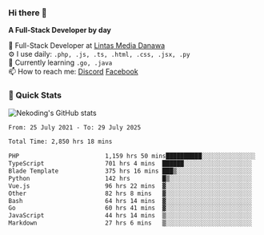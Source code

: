 ### Hi there 👋

**A Full-Stack Developer by day**

🔭 Full-Stack Developer at [Lintas Media Danawa](https://www.lintasmediadanawa.com/)  
⚙️ I use daily: `.php, .js, .ts, .html, .css, .jsx, .py`  
🌱 Currently learning `.go, .java`  
📫 How to reach me: [Discord](https://discordapp.com/users/984448732999327766)  [Facebook](https://fb.me/tyvandi)  

### 🚀 Quick Stats  

![Nekoding's GitHub stats](https://github-readme-stats.vercel.app/api?username=nekoding&show_icons=true)

<!--START_SECTION:waka-->

```txt
From: 25 July 2021 - To: 29 July 2025

Total Time: 2,850 hrs 18 mins

PHP                        1,159 hrs 50 mins██████████░░░░░░░░░░░░░░░   39.55 %
TypeScript                 701 hrs 4 mins  ██████░░░░░░░░░░░░░░░░░░░   23.91 %
Blade Template             375 hrs 16 mins ███▒░░░░░░░░░░░░░░░░░░░░░   12.80 %
Python                     142 hrs         █▒░░░░░░░░░░░░░░░░░░░░░░░   04.84 %
Vue.js                     96 hrs 22 mins  ▓░░░░░░░░░░░░░░░░░░░░░░░░   03.29 %
Other                      82 hrs 8 mins   ▓░░░░░░░░░░░░░░░░░░░░░░░░   02.80 %
Bash                       64 hrs 14 mins  ▓░░░░░░░░░░░░░░░░░░░░░░░░   02.19 %
Go                         60 hrs 41 mins  ▓░░░░░░░░░░░░░░░░░░░░░░░░   02.07 %
JavaScript                 44 hrs 14 mins  ▒░░░░░░░░░░░░░░░░░░░░░░░░   01.51 %
Markdown                   27 hrs 6 mins   ▒░░░░░░░░░░░░░░░░░░░░░░░░   00.92 %
```

<!--END_SECTION:waka-->

<!--
**nekoding/nekoding** is a ✨ _special_ ✨ repository because its `README.md` (this file) appears on your GitHub profile.

Here are some ideas to get you started:

- 🔭 I’m currently working on ...
- 🌱 I’m currently learning ...
- 👯 I’m looking to collaborate on ...
- 🤔 I’m looking for help with ...
- 💬 Ask me about ...
- 📫 How to reach me: ...
- 😄 Pronouns: ...
- ⚡ Fun fact: ...
-->

